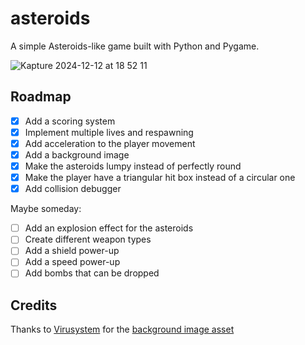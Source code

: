 # asteroids

A simple Asteroids-like game built with Python and Pygame.

![Kapture 2024-12-12 at 18 52 11](https://github.com/user-attachments/assets/630d5eda-0c10-430b-90ef-2e80b7eaaa21)


## Roadmap

- [x] Add a scoring system
- [x] Implement multiple lives and respawning
- [x] Add acceleration to the player movement
- [x] Add a background image
- [x] Make the asteroids lumpy instead of perfectly round
- [x] Make the player have a triangular hit box instead of a circular one
- [x] Add collision debugger

Maybe someday:

- [ ] Add an explosion effect for the asteroids
- [ ] Create different weapon types
- [ ] Add a shield power-up
- [ ] Add a speed power-up
- [ ] Add bombs that can be dropped

## Credits

Thanks to [Virusystem](https://virusystem.itch.io/) for the [background image asset](https://virusystem.itch.io/background-space)
